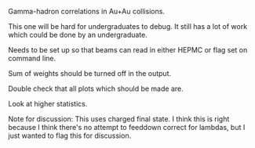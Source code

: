 Gamma-hadron correlations in Au+Au collisions.

This one will be hard for undergraduates to debug.  It still has a lot of work which could be done by an undergraduate.

Needs to be set up so that beams can read in either HEPMC or flag set on command line.

Sum of weights should be turned off in the output.

Double check that all plots which should be made are.

Look at higher statistics.

Note for discussion:
This uses charged final state.  I think this is right because I think there's no attempt to feeddown correct for lambdas, but I just wanted to flag this for discussion.
